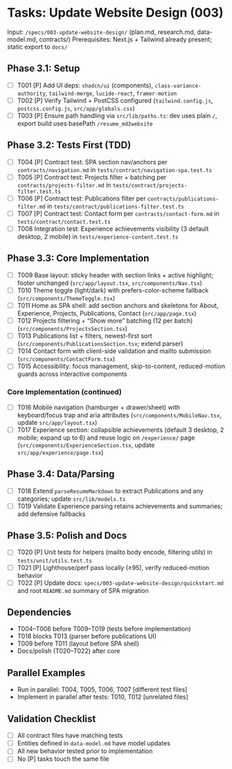 # Tasks: Update Website Design (003)

Input: `/specs/003-update-website-design/` (plan.md, research.md, data-model.md, contracts/)
Prerequisites: Next.js + Tailwind already present; static export to `docs/`

## Phase 3.1: Setup
- [ ] T001 [P] Add UI deps: `shadcn/ui` (components), `class-variance-authority`, `tailwind-merge`, `lucide-react`, `framer-motion`
- [ ] T002 [P] Verify Tailwind + PostCSS configured (`tailwind.config.js`, `postcss.config.js`, `src/app/globals.css`)
- [ ] T003 [P] Ensure path handling via `src/lib/paths.ts`: dev uses plain `/`, export build uses basePath `/resume_md2website`

## Phase 3.2: Tests First (TDD)
- [ ] T004 [P] Contract test: SPA section nav/anchors per `contracts/navigation.md` in `tests/contract/navigation-spa.test.ts`
- [ ] T005 [P] Contract test: Projects filter + batching per `contracts/projects-filter.md` in `tests/contract/projects-filter.test.ts`
- [ ] T006 [P] Contract test: Publications filter per `contracts/publications-filter.md` in `tests/contract/publications-filter.test.ts`
- [ ] T007 [P] Contract test: Contact form per `contracts/contact-form.md` in `tests/contract/contact.test.ts`
- [ ] T008 Integration test: Experience achievements visibility (3 default desktop, 2 mobile) in `tests/experience-content.test.ts`

## Phase 3.3: Core Implementation
- [ ] T009 Base layout: sticky header with section links + active highlight; footer unchanged (`src/app/layout.tsx`, `src/components/Nav.tsx`)
- [ ] T010 Theme toggle (light/dark) with prefers-color-scheme fallback (`src/components/ThemeToggle.tsx`)
- [ ] T011 Home as SPA shell: add section anchors and skeletons for About, Experience, Projects, Publications, Contact (`src/app/page.tsx`)
- [ ] T012 Projects filtering + “Show more” batching (12 per batch) (`src/components/ProjectsSection.tsx`)
- [ ] T013 Publications list + filters, newest-first sort (`src/components/PublicationsSection.tsx`; extend parser)
- [ ] T014 Contact form with client-side validation and mailto submission (`src/components/ContactForm.tsx`)
- [ ] T015 Accessibility: focus management, skip-to-content, reduced-motion guards across interactive components

### Core Implementation (continued)
- [ ] T016 Mobile navigation (hamburger + drawer/sheet) with keyboard/focus trap and aria attributes (`src/components/MobileNav.tsx`, update `src/app/layout.tsx`)
- [ ] T017 Experience section: collapsible achievements (default 3 desktop, 2 mobile; expand up to 6) and reuse logic on `/experience/` page (`src/components/ExperienceSection.tsx`, update `src/app/experience/page.tsx`)

## Phase 3.4: Data/Parsing
- [ ] T018 Extend `parseResumeMarkdown` to extract Publications and any categories; update `src/lib/models.ts`
- [ ] T019 Validate Experience parsing retains achievements and summaries; add defensive fallbacks

## Phase 3.5: Polish and Docs
- [ ] T020 [P] Unit tests for helpers (mailto body encode, filtering utils) in `tests/unit/utils.test.ts`
- [ ] T021 [P] Lighthouse/perf pass locally (≥95), verify reduced-motion behavior
- [ ] T022 [P] Update docs: `specs/003-update-website-design/quickstart.md` and root `README.md` summary of SPA migration

## Dependencies
- T004–T008 before T009–T019 (tests before implementation)
- T018 blocks T013 (parser before publications UI)
- T009 before T011 (layout before SPA shell)
- Docs/polish (T020–T022) after core

## Parallel Examples
- Run in parallel: T004, T005, T006, T007 [different test files]
- Implement in parallel after tests: T010, T012 [unrelated files]

## Validation Checklist
- [ ] All contract files have matching tests
- [ ] Entities defined in `data-model.md` have model updates
- [ ] All new behavior tested prior to implementation
- [ ] No [P] tasks touch the same file
